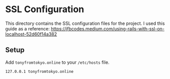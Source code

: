 # SSL Configuration

This directory contains the SSL configuration files for the project.
I used this guide as a reference: https://jfbcodes.medium.com/using-rails-with-ssl-on-localhost-52d60f14a382

## Setup

Add `tonyfromtokyo.online` to your `/etc/hosts` file.
```bash
127.0.0.1 tonyfromtokyo.online
```
